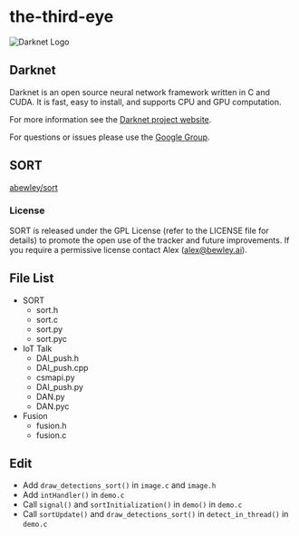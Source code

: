 # the-third-eye

![Darknet Logo](http://pjreddie.com/media/files/darknet-black-small.png)

## Darknet

Darknet is an open source neural network framework written in C and CUDA. It is fast, easy to install, and supports CPU and GPU computation.

For more information see the [Darknet project website](http://pjreddie.com/darknet).

For questions or issues please use the [Google Group](https://groups.google.com/forum/#!forum/darknet).

## SORT

[abewley/sort](https://github.com/abewley/sort)

### License

SORT is released under the GPL License (refer to the LICENSE file for details) to promote the open use of the tracker and future improvements. If you require a permissive license contact Alex (alex@bewley.ai).

## File List

- SORT
  - sort.h
  - sort.c
  - sort.py
  - sort.pyc
- IoT Talk
  - DAI_push.h
  - DAI_push.cpp
  - csmapi.py
  - DAI_push.py
  - DAN.py
  - DAN.pyc
- Fusion
  - fusion.h
  - fusion.c

## Edit

- Add `draw_detections_sort()` in `image.c` and `image.h`
- Add `intHandler()` in `demo.c`
- Call `signal()` and `sortInitialization()` in `demo()` in `demo.c`
- Call `sortUpdate()` and `draw_detections_sort()` in `detect_in_thread()` in `demo.c`
